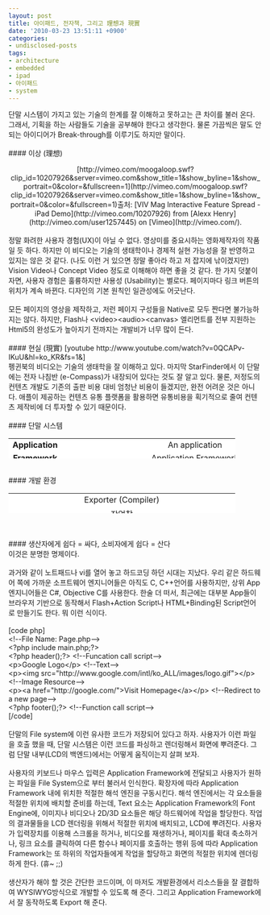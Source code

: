 ```yaml
---
layout: post
title: 아이패드, 전자책, 그리고 理想과 現實
date: '2010-03-23 13:51:11 +0900'
categories:
- undisclosed-posts
tags:
- architecture
- embedded
- ipad
- 아이패드
- system
---
```

단말 시스템이 가지고 있는 기술의 한계를 잘 이해하고 못하고는 큰 차이를 불러 온다. 그래서, 기획을 하는 사람들도 기술을 공부해야 한다고 생각한다. 물론 가끔씩은 말도 안되는 아이디어가 Break-through를 이루기도 하지만 말이다.<br /><br />#### 이상 (理想)
<div style="text-align:center;">[http://vimeo.com/moogaloop.swf?clip_id=10207926&#038;server=vimeo.com&#038;show_title=1&#038;show_byline=1&#038;show_portrait=0&#038;color=&#038;fullscreen=1](http://vimeo.com/moogaloop.swf?clip_id=10207926&server=vimeo.com&show_title=1&show_byline=1&show_portrait=0&color=&fullscreen=1)출처: [VIV Mag Interactive Feature Spread - iPad Demo](http://vimeo.com/10207926) from [Alexx Henry](http://vimeo.com/user1257445) on [Vimeo](http://vimeo.com/).<br /></div><br />정말 화려한 사용자 경험(UX)이 아닐 수 없다. 영상미를 중요시하는 영화제작자의 작품일 듯 하다. 하지만 이 비디오는 기술의 생태학이나 경제적 실현 가능성을 잘 반영하고 있지는 않은 것 같다. (나도 이런 거 있으면 정말 좋아라 하고 저 잡지에 낚이겠지만) Vision Video나 Concept Video 정도로 이해해야 하면 좋을 것 같다. 한 가지 덧붙이자면, 사용자 경험은 훌륭하지만 사용성 (Usability)는 별로다. 페이지마다 링크 버튼의 위치가 계속 바뀐다. 디자인의 기본 원칙인 일관성에도 어긋난다.<br /><br />모든 페이지의 영상을 제작하고, 저런 페이지 구성들을 Native로 모두 짠다면 불가능하지는 않다. 하지만, Flash나 &lt;video&gt;&lt;audio&gt;&lt;canvas&gt; 엘리먼트를 전부 지원하는 Html5의 완성도가 높아지기 전까지는 개발비가 너무 많이 든다.<br /><br />#### 현실 (現實)
[youtube http://www.youtube.com/watch?v=0QCAPv-IKuU&hl=ko_KR&fs=1&]<br />펭귄북의 비디오는 기술의 생태학을 잘 이해하고 있다. 마지막 StarFinder에서 이 단말에는 전자 나침반 (e-Compass)가 내장되어 있다는 것도 잘 알고 있다. 물론, 저정도의 컨텐츠 개발도 기존의 출판 비용 대비 엄청난 비용이 들겠지만, 완전 어려운 것은 아니다. 애플이 제공하는 컨텐츠 유통 플랫폼을 활용하면 유통비용을 획기적으로 줄여 컨텐츠 제작비에 더 투자할 수 있기 때문이다. <br /><br />#### 단말 시스템<br />
<table style="width:450px;height:40px;border:medium none;" align="center" bgcolor="#aaaaaa" cellpadding="0" cellspacing="1"><tbody><tr bgcolor="#ffffff"><td style="text-align:center;font-weight:bold;" width="135">Application</td><td style="text-align:center;" colspan="7" width="135">An application</td></tr><tr bgcolor="#ffffff"><td style="text-align:center;font-weight:bold;" width="135">Framework</td><td style="text-align:center;" colspan="7" width="135">Application Framework <br /></td></tr><tr bgcolor="#ffffff"><td style="text-align:center;font-weight:bold;" width="135">Drivers</td><td style="text-align:center;" width="135">&nbsp;Driver</td><td style="text-align:center;" width="135">Driver <br /></td><td style="text-align:center;" width="135">Driver <br /></td><td style="text-align:center;" width="135">Driver <br /></td><td style="text-align:center;" width="135">Driver <br /></td><td style="text-align:center;" width="135">Driver <br /></td><td style="text-align:center;" width="135">Driver <br /></td></tr><tr bgcolor="#ffffff"><td style="text-align:center;font-weight:bold;" width="135">Hardware</td><td style="text-align:center;" width="135">Raster Graphic Accelerator (JPEG Decoder)<br /></td><td style="text-align:center;" width="135">2D/3D GPU<br /></td><td style="text-align:center;" width="135">Video Accelerator<br />(mp4, h.264 decoder)<br /></td><td style="text-align:center;" width="135">CPU<br /></td><td style="text-align:center;" width="135">입력장치<br /></td><td style="text-align:center;" width="135">출력장치 <br /></td><td style="text-align:center;" width="135">File System <br /></td></tr></tbody></table><br />#### 개발 환경<br />
<table style="width:450px;height:40px;border:medium none;" align="center" bgcolor="#aaaaaa" cellpadding="0" cellspacing="1"><tbody><tr align="center" bgcolor="#ffffff"><td colspan="3" width="135">Exporter (Compiler)</td></tr><tr align="center" bgcolor="#ffffff"><td colspan="3" width="135">작업창</td></tr><tr bgcolor="#ffffff"><td style="text-align:center;" width="135">Scripting &amp; Debugging<br /></td><td style="text-align:center;" width="135">Resources<br /></td><td style="text-align:center;" width="135">Utilities<br /></td></tr></tbody></table><br /><br />#### 생산자에게 쉽다 = 싸다, 소비자에게 쉽다 = 산다<br />
이것은 분명한 명제이다.<br /><br />과거와 같이 노트패드나 vi를 열어 놓고 하드코딩 하던 시대는 지났다. 우리 같은 하드웨어 쪽에 가까운 소프트웨어 엔지니어들은 아직도 C, C++언어를 사용하지만, 상위 App 엔지니어들은 C#, Objective C를 사용한다. 한술 더 떠서, 최근에는 대부분 App들이 브라우저 기반으로 동작해서 Flash+Action Script나 HTML+Binding된 Script언어로 만들기도 한다. 뭐 이런 식이다.<br /><br />[code php]<br />&lt;!--File Name: Page.php--&gt;<br />&lt;?php include main.php;?&gt; <br />&lt;?php header();?&gt; &lt;!--Funcation call script--&gt;<br />&lt;p&gt;Google Logo&lt;/p&gt; &lt;!--Text--&gt;<br />&lt;p&gt;&lt;img src="http://www.google.com/intl/ko_ALL/images/logo.gif"&gt;&lt;/p&gt;&lt;!--Image Resource--&gt;<br />&lt;p&gt;&lt;a href="http://google.com/"&gt;Visit Homepage&lt;/a&gt;&lt;/p&gt; &lt;!--Redirect to a new page--&gt;<br />&lt;?php footer();?&gt; &lt;!--Function call script--&gt;<br />[/code]<br /><br />단말의 File system에 이런 유사한 코드가 저장되어 있다고 하자. 사용자가 이런 파일을 호출 했을 때, 단말 시스템은 이런 코드를 파싱하고 렌더링해서 화면에 뿌려준다. 그럼 단말 내부(LCD의 백엔드)에서는 어떻게 움직이는지 살펴 보자. <br /><br />사용자의 키보드나 마우스 입력은 Application Framework에 전달되고 사용자가 원하는 파일을 File System으로 부터 불러서 인식한다. 확장자에 따라 Application Framework 내에 위치한 적절한 해석 엔진을 구동시킨다. 해석 엔진에서는 각 요소들을 적절한 위치에 배치할 준비를 하는데, Text 요소는 Application Framework의 Font Engine에, 이미지나 비디오나 2D/3D 요소들은 해당 하드웨어에 작업을 할당한다. 작업의 결과물들을 LCD 렌더링을 위해서 적절한 위치에 배치되고, LCD에 뿌려진다. 사용자가 입력장치를 이용해 스크롤을 하거나, 비디오를 재생하거나, 페이지를 확대 축소하거나, 링크 요소를 클릭하여 다른 함수나 페이지를 호출하는 행위 등에 따라 Application Framework는 또 하위의 작업자들에게 작업을 할당하고 화면의 적절한 위치에 렌더링하게 한다. (휴~ ;;)<br /><br />생산자가 해야 할 것은 간단한 코드이며, 이 마저도 개발환경에서 리소스들을 잘 결합하여 WYSIWYG방식으로 개발할 수 있도록 해 준다. 그리고 Application Framework에서 잘 동작하도록 Export 해 준다. <br />
